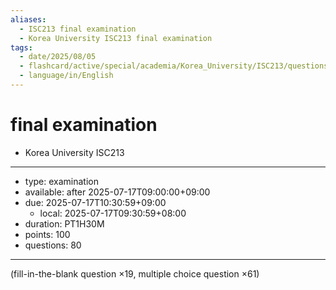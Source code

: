 ```yaml
---
aliases:
  - ISC213 final examination
  - Korea University ISC213 final examination
tags:
  - date/2025/08/05
  - flashcard/active/special/academia/Korea_University/ISC213/questions/final_examination
  - language/in/English
---
```


# final examination

- Korea University ISC213

---

- type: examination
- available: after 2025-07-17T09:00:00+09:00
- due: 2025-07-17T10:30:59+09:00
  - local: 2025-07-17T09:30:59+08:00
- duration: PT1H30M
- points: 100
- questions: 80

---

\(fill-in-the-blank question ×19, multiple choice question ×61\)
